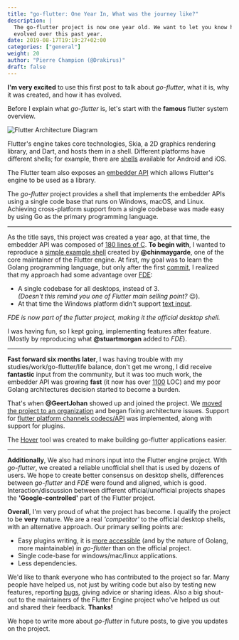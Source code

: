 ```yaml
---
title: "go-flutter: One Year In, What was the journey like?"
description: |
  The go-flutter project is now one year old. We want to let you know how the project has
  evolved over this past year.
date: 2019-08-17T19:19:27+02:00
categories: ["general"]
weight: 20
author: "Pierre Champion (@Drakirus)"
draft: false
---
```


**I'm very excited** to use this first post to talk about _go-flutter_, what it is, why it was created, and how it has evolved.

Before I explain what _go-flutter_ is, let's start with the **famous** flutter system overview.

![Flutter Architecture Diagram](/img/flutter_overview.svg)

Flutter's engine takes core technologies, Skia, a 2D graphics rendering library, and Dart, and hosts them in a shell. Different platforms have different shells; for example, there are [shells](https://github.com/flutter/engine/tree/master/shell/platform) available for Android and iOS.

The Flutter team also exposes an [embedder API](https://github.com/flutter/engine/tree/master/shell/platform/embedder) which allows Flutter's engine to be used as a library.

The _go-flutter_ project provides a shell that implements the embedder APIs using a single code base that runs on Windows, macOS, and Linux. Achieving cross-platform support from a single codebase was made easy by using Go as the primary programming language.

---

As the title says, this project was created a year ago, at that time, the embedder API was composed of [180 lines of C](https://github.com/go-flutter-desktop/go-flutter/blob/640dcea647f47ceca0e3fb67166d2ea124a09f24/flutter/library/flutter_embedder.h). **To begin with**, I wanted to reproduce a [simple example shell](https://gist.github.com/chinmaygarde/8abf44921f7d87f6da7bf026267c4792) created by **@chinmaygarde**, one of the core maintainer of the Flutter engine. At first, my goal was to learn the Golang programming language, but only after the first [commit](https://github.com/go-flutter-desktop/go-flutter/tree/640dcea647f47ceca0e3fb67166d2ea124a09f24), I realized that my approach had some advantage over [FDE](https://github.com/google/flutter-desktop-embedding):

- A single codebase for all desktops, instead of 3.  
  _(Doesn't this remind you one of Flutter main selling point?_ 😉).  
- At that time the Windows platform didn't support [text input](https://github.com/google/flutter-desktop-embedding/tree/1145c85a2f4717dabc7bf34387874ebb51d80ca8/windows).

_FDE is now part of the flutter project, making it the official desktop shell._

I was having fun, so I kept going, implementing features after feature. (Mostly by reproducing what **@stuartmorgan** added to _FDE_).

---

**Fast forward six months later**, I was having trouble with my studies/work/go-flutter/life balance, don't get me wrong, I did receive **fantastic** input from the community, but it was too much work, the embedder API was growing **fast** (it now has over [1100](https://github.com/flutter/engine/blob/master/shell/platform/embedder/embedder.h) LOC) and my poor Golang architectures decision started to become a burden.

That's when **@GeertJohan** showed up and joined the project. We [moved the project to an organization](https://github.com/go-flutter-desktop/go-flutter/issues/72) and began fixing architecture issues. Support for [flutter platform channels codecs/API](https://flutter.dev/docs/development/platform-integration/platform-channels) was implemented, along with support for plugins.

The [Hover](https://github.com/go-flutter-desktop/hover) tool was created to make building go-flutter applications easier.

---

**Additionally**, We also had minors input into the Flutter engine project. With *go-flutter*, we created a reliable unofficial shell that is used by dozens of users. We hope to create better consensus on desktop shells, differences between *go-flutter* and *FDE* were found and aligned, which is good. Interaction/discussion between different official/unofficial projects shapes the **'Google-controlled'** part of the Flutter project.

**Overall**, I'm very proud of what the project has become. I qualify the project to be **very** mature. We are a real *'competitor'* to the official desktop shells, with an alternative approach. Our primary selling points are:

- Easy plugins writing, it is [more accessible](https://github.com/go-flutter-desktop/go-flutter/issues/191#issuecomment-511384007) (and by the nature of Golang, more maintainable) in *go-flutter* than on the official project.
- Single code-base for windows/mac/linux applications.
- Less dependencies.

We'd like to thank everyone who has contributed to the project so far. Many people have helped us, not just by writing code but also by testing new features, reporting [bugs](https://github.com/go-flutter-desktop/go-flutter/issues?q=is%3Aissue+is%3Aopen+label%3Abug), giving advice or sharing ideas. Also a big shout-out to the maintainers of the Flutter Engine project who've helped us out and shared their feedback. **Thanks!**

We hope to write more about *go-flutter* in future posts, to give you updates on the project.
